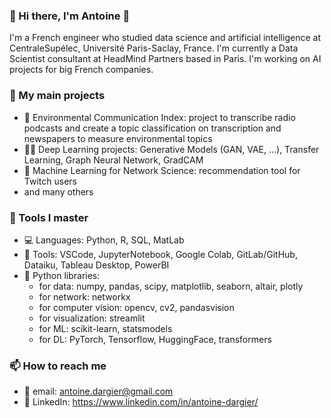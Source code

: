 ### 👋 Hi there, I'm Antoine 👋

I'm a French engineer who studied data science and artificial intelligence at CentraleSupélec, Université Paris-Saclay, France. I'm currently a Data Scientist consultant at HeadMind Partners based in Paris. I'm working on AI projects for big French companies.

### 📝 My main projects
- 🌱 Environmental Communication Index: project to transcribe radio podcasts and create a topic classification on transcription and newspapers to measure environmental topics
- 👨‍🔬 Deep Learning projects: Generative Models (GAN, VAE, ...), Transfer Learning, Graph Neural Network, GradCAM
- 🔗 Machine Learning for Network Science: recommendation tool for Twitch users
- and many others

### 🧰 Tools I master
- 💻 Languages: Python, R, SQL, MatLab
- 💾 Tools: VSCode, JupyterNotebook, Google Colab, GitLab/GitHub, Dataiku, Tableau Desktop, PowerBI
- 📃 Python libraries:
    * for data: numpy, pandas, scipy, matplotlib, seaborn, altair, plotly
    * for network: networkx
    * for computer vision: opencv, cv2, pandasvision
    * for visualization: streamlit
    * for ML: scikit-learn, statsmodels
    * for DL: PyTorch, Tensorflow, HuggingFace, transformers

### 📫 How to reach me
- 📧 email: antoine.dargier@gmail.com
- 📢 LinkedIn: https://www.linkedin.com/in/antoine-dargier/
